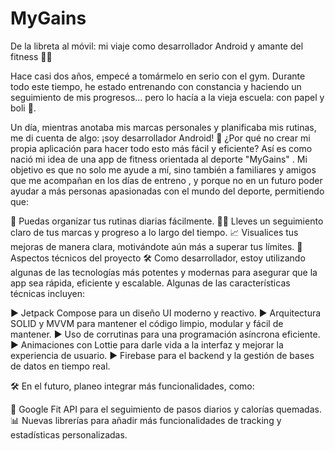 # MyGains
De la libreta al móvil: mi viaje como desarrollador Android y amante del fitness 💪📱

Hace casi dos años, empecé a tomármelo en serio con el gym. Durante todo este tiempo, he estado entrenando con constancia y haciendo un seguimiento de mis progresos... pero lo hacía a la vieja escuela: con papel y boli 📝.

Un día, mientras anotaba mis marcas personales y planificaba mis rutinas, me di cuenta de algo: ¡soy desarrollador Android! 🤯 ¿Por qué no crear mi propia aplicación para hacer todo esto más fácil y eficiente?
Así es como nació mi idea de una app de fitness orientada al deporte "MyGains" . Mi objetivo es que no solo me ayude a mí, sino también a familiares y amigos que me acompañan en los días de entreno , y porque no en un futuro poder ayudar a más personas apasionadas con el mundo del deporte, permitiendo que:

📅 Puedas organizar tus rutinas diarias fácilmente.
🏋️‍♂️ Lleves un seguimiento claro de tus marcas y progreso a lo largo del tiempo.
📈 Visualices tus mejoras de manera clara, motivándote aún más a superar tus límites.
🚧 Aspectos técnicos del proyecto 🛠️
Como desarrollador, estoy utilizando algunas de las tecnologías más potentes y modernas para asegurar que la app sea rápida, eficiente y escalable. Algunas de las características técnicas incluyen:

▶️ Jetpack Compose para un diseño UI moderno y reactivo.
▶️ Arquitectura SOLID y MVVM para mantener el código limpio, modular y fácil de mantener.
▶️ Uso de corrutinas para una programación asíncrona eficiente.
▶️ Animaciones con Lottie para darle vida a la interfaz y mejorar la experiencia de usuario.
▶️ Firebase para el backend y la gestión de bases de datos en tiempo real.

🛠️ En el futuro, planeo integrar más funcionalidades, como:

👟 Google Fit API para el seguimiento de pasos diarios y calorías quemadas.
📊 Nuevas librerías para añadir más funcionalidades de tracking y estadísticas personalizadas.
